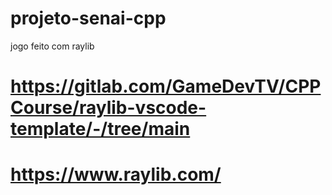 # projeto-senai-cpp
jogo feito com raylib
# https://gitlab.com/GameDevTV/CPPCourse/raylib-vscode-template/-/tree/main
# https://www.raylib.com/
